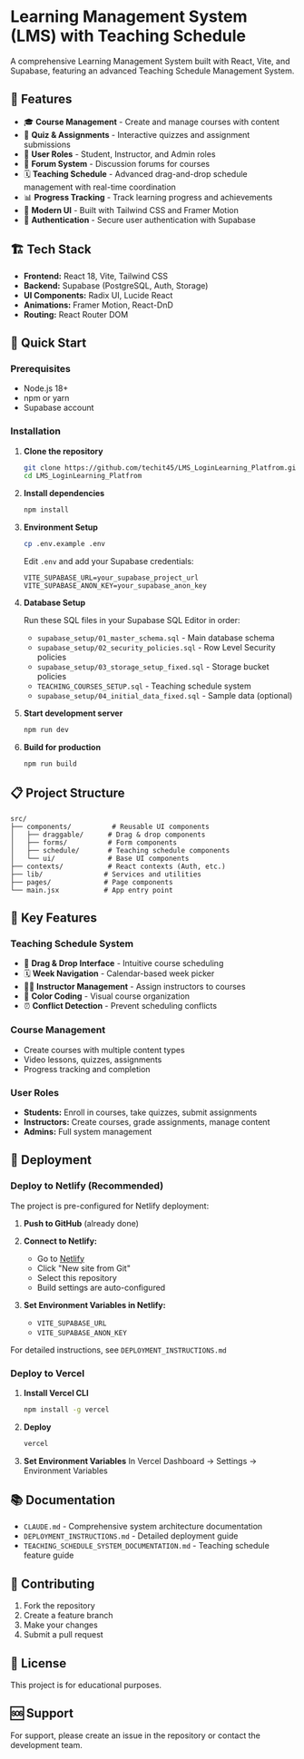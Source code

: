 # Learning Management System (LMS) with Teaching Schedule

A comprehensive Learning Management System built with React, Vite, and Supabase, featuring an advanced Teaching Schedule Management System.

## 🎯 Features

- 🎓 **Course Management** - Create and manage courses with content
- 📝 **Quiz & Assignments** - Interactive quizzes and assignment submissions
- 👥 **User Roles** - Student, Instructor, and Admin roles
- 💬 **Forum System** - Discussion forums for courses
- 🗓️ **Teaching Schedule** - Advanced drag-and-drop schedule management with real-time coordination
- 📊 **Progress Tracking** - Track learning progress and achievements
- 🎨 **Modern UI** - Built with Tailwind CSS and Framer Motion
- 🔐 **Authentication** - Secure user authentication with Supabase

## 🏗️ Tech Stack

- **Frontend:** React 18, Vite, Tailwind CSS
- **Backend:** Supabase (PostgreSQL, Auth, Storage)
- **UI Components:** Radix UI, Lucide React
- **Animations:** Framer Motion, React-DnD
- **Routing:** React Router DOM

## 🚀 Quick Start

### Prerequisites

- Node.js 18+ 
- npm or yarn
- Supabase account

### Installation

1. **Clone the repository**
   ```bash
   git clone https://github.com/techit45/LMS_LoginLearning_Platfrom.git
   cd LMS_LoginLearning_Platfrom
   ```

2. **Install dependencies**
   ```bash
   npm install
   ```

3. **Environment Setup**
   ```bash
   cp .env.example .env
   ```
   
   Edit `.env` and add your Supabase credentials:
   ```env
   VITE_SUPABASE_URL=your_supabase_project_url
   VITE_SUPABASE_ANON_KEY=your_supabase_anon_key
   ```

4. **Database Setup**
   
   Run these SQL files in your Supabase SQL Editor in order:
   - `supabase_setup/01_master_schema.sql` - Main database schema
   - `supabase_setup/02_security_policies.sql` - Row Level Security policies
   - `supabase_setup/03_storage_setup_fixed.sql` - Storage bucket policies
   - `TEACHING_COURSES_SETUP.sql` - Teaching schedule system
   - `supabase_setup/04_initial_data_fixed.sql` - Sample data (optional)

5. **Start development server**
   ```bash
   npm run dev
   ```

6. **Build for production**
   ```bash
   npm run build
   ```

## 📋 Project Structure

```
src/
├── components/          # Reusable UI components
│   ├── draggable/      # Drag & drop components
│   ├── forms/          # Form components
│   ├── schedule/       # Teaching schedule components
│   └── ui/             # Base UI components
├── contexts/           # React contexts (Auth, etc.)
├── lib/               # Services and utilities
├── pages/             # Page components
└── main.jsx           # App entry point
```

## 🎯 Key Features

### Teaching Schedule System
- 📅 **Drag & Drop Interface** - Intuitive course scheduling
- 🗓️ **Week Navigation** - Calendar-based week picker
- 👨‍🏫 **Instructor Management** - Assign instructors to courses
- 🎨 **Color Coding** - Visual course organization
- ⏰ **Conflict Detection** - Prevent scheduling conflicts

### Course Management
- Create courses with multiple content types
- Video lessons, quizzes, assignments
- Progress tracking and completion

### User Roles
- **Students:** Enroll in courses, take quizzes, submit assignments
- **Instructors:** Create courses, grade assignments, manage content
- **Admins:** Full system management

## 🚀 Deployment

### Deploy to Netlify (Recommended)

The project is pre-configured for Netlify deployment:

1. **Push to GitHub** (already done)
2. **Connect to Netlify:**
   - Go to [Netlify](https://netlify.com)
   - Click "New site from Git"
   - Select this repository
   - Build settings are auto-configured

3. **Set Environment Variables in Netlify:**
   - `VITE_SUPABASE_URL`
   - `VITE_SUPABASE_ANON_KEY`

For detailed instructions, see `DEPLOYMENT_INSTRUCTIONS.md`

### Deploy to Vercel

1. **Install Vercel CLI**
   ```bash
   npm install -g vercel
   ```

2. **Deploy**
   ```bash
   vercel
   ```

3. **Set Environment Variables**
   In Vercel Dashboard → Settings → Environment Variables

## 📚 Documentation

- `CLAUDE.md` - Comprehensive system architecture documentation
- `DEPLOYMENT_INSTRUCTIONS.md` - Detailed deployment guide
- `TEACHING_SCHEDULE_SYSTEM_DOCUMENTATION.md` - Teaching schedule feature guide

## 🤝 Contributing

1. Fork the repository
2. Create a feature branch
3. Make your changes
4. Submit a pull request

## 📄 License

This project is for educational purposes.

## 🆘 Support

For support, please create an issue in the repository or contact the development team.

